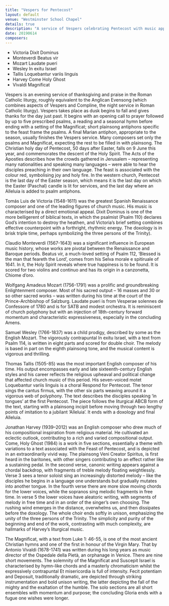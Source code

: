 ```yaml
---
title: "Vespers for Pentecost"
layout: default
venue: "Westminster School Chapel"
details: true
description: "A service of Vespers celebrating Pentecost with music appropriate to the feast of the Holy Spirit."
date: 20190614
composers:
---
```


- Victoria Dixit Dominus
- Monteverdi Beatus vir
- Mozart Laudate pueri
- Wesley In exitu Israel
- Tallis Loquebantur variis linguis
- Harvey Come Holy Ghost
- Vivaldi Magnificat

Vespers is an evening service of thanksgiving and praise in the Roman Catholic liturgy, roughly equivalent to the Anglican Evensong (which combines aspects of Vespers and Compline, the night service in Roman Catholic liturgy). Vespers takes place as dusk begins to fall and gives thanks for the day just past.  It begins with an opening call to prayer followed by up to five prescribed psalms, a reading and a seasonal hymn before ending with a setting of the Magnificat; short plainsong antiphons specific to the feast frame the psalms. A final Marian antiphon, appropriate to the season, usually finishes the Vespers service. Many composers set only the psalms and Magnificat, expecting the rest to be filled in with plainsong.  The Christian holy day of Pentecost, 50 days after Easter, falls on 9 June this year, and commemorates the descent of the Holy Spirit.  The Acts of the Apostles describes how the crowds gathered in Jerusalem – representing many nationalities and speaking many languages – were able to hear the disciples preaching in their own language.  The feast is associated with the colour red, symbolising joy and holy fire.  In the western church, Pentecost is the last day of the Easter season, which means it is the last day on which the Easter (Paschal) candle is lit for services, and the last day where an Alleluia is added to psalm antiphons.

Tomás Luis de Victoria (1548-1611) was the greatest Spanish Renaissance composer and one of the leading figures of church music. His music is characterised by a direct emotional appeal. Dixit Dominus is one of the more belligerent of biblical texts, in which the psalmist (Psalm 110) declares God’s intention to destroy the heathen, and Victoria’s brief setting combines effective counterpoint with a forthright, rhythmic energy. The doxology is in brisk triple time, perhaps symbolizing the three persons of the Trinity).

Claudio Monteverdi (1567-1643) was a significant influence in European music history, whose works are pivotal between the Renaissance and Baroque periods. Beatus vir, a much-loved setting of Psalm 112, ‘Blessed is the man that feareth the Lord’, comes from his Selva morale e spitiruale of 1641. In it, the Holy Spirit reveals where true happiness is to be found. It is scored for two violins and continuo and has its origin in a canzonetta, Chiome d’oro.

Wolfgang Amadeus Mozart (1756-1791) was a prolific and groundbreaking Enlightenment composer. Most of his sacred output – 16 masses and 30 or so other sacred works – was written during his time at the court of the Prince-Archbishop of Salzburg. Laudate pueri is from Vesperae solennes de Confessore of 1780 and is for SATB and modest orchestra. It is reminiscent of church polyphony but with an injection of 18th-century forward momentum and characteristic expressiveness, especially in the concluding Amens.

Samuel Wesley (1766-1837) was a child prodigy, described by some as the English Mozart. The vigorously contrapuntal In exitu Israel, with a text from Psalm 114, is written in eight parts and scored for double choir. The melody is based in part on the eighth plainsong tone, and the musical content is vigorous and thrilling.

Thomas Tallis (1505-85) was the most important English composer of his time. His output encompasses early and late sixteenth-century English styles and his career reflects the religious upheaval and political change that affected church music of this period. His seven-voiced motet Loquebantur variis linguis is a choral Respond for Pentecost. The tenor sings the cantus firmus, with the other six parts weaving around it a vigorous web of polyphony. The text describes the disciples speaking ‘in tongues’ at the first Pentecost. The piece follows the liturgical ABCB form of the text, starting with a plainsong incipit before moving through two lengthy points of imitation to a jubilant ‘Alleluia’. It ends with a doxology and final Alleluia.

Jonathan Harvey (1939–2012) was an English composer who drew much of his compositional inspiration from religious material. He cultivated an eclectic outlook, contributing to a rich and varied compositional output. Come, Holy Ghost (1984) is a work in five sections, essentially a theme with variations to a text associated with the Feast of Pentecost, and is depicted in an extraordinarily vivid way. The plainsong Veni Creator Spiritus, is first heard in the baritones, with other singers contributing to an effect rather like a sustaining pedal. In the second verse, canonic writing appears against a chordal backdrop, with fragments of treble melody floating weightlessly. Verse 3 sees a tenor soloist sing an increasingly distorted melody – like the disciples he begins in a language one understands but gradually mutates into another tongue. In the fourth verse there are more slow moving chords for the lower voices, while the sopranos sing melodic fragments in free time. In verse 5 the lower voices have aleatoric writing, with segments of melody in free time and in an order of the singer’s own choosing. The rushing wind emerges in the distance, overwhelms us, and then dissipates before the doxology. The whole choir ends softly in unison, emphasizing the unity of the three persons of the Trinity. The simplicity and purity of the beginning and end of the work, contrasting with much complexity, are hallmarks of Harvey’s liturgical music.

The Magnificat, with a text from Luke 1: 46-55, is one of the most ancient Christian hymns and one of the first in honour of the Virgin Mary. That by Antonio Vivaldi (1678-1741) was written during his long years as music director of the Ospedale della Pietà, an orphanage in Venice. There are nine short movements. The solemnity of the Magnificat and Suscepit Israel is characterised by hymn-like chords and a masterly chromaticism whilst the expressively contrapuntal Et misericordia is full of intensity. Fecit potentiam and Deposuit, traditionally dramatic, are depicted through striking instrumentation and bold unison writing, the latter depicting the fall of the mighty and the exaltation of the humble. The solo sections are all short ensembles with momentum and purpose; the concluding Gloria ends with a fugue one wishes were longer.